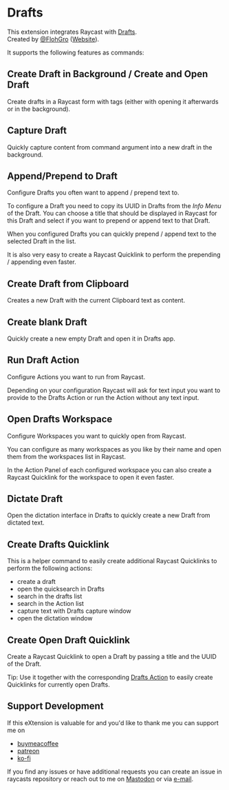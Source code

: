 # Drafts

This extension integrates Raycast with [Drafts](https://getdrafts.com).  
Created by [@FlohGro](https://social.lol/@flohgro) ([Website](https://flohgro.com/)).

It supports the following features as commands:

## Create Draft in Background / Create and Open Draft

Create drafts in a Raycast form with tags (either with opening it afterwards or in the background).

## Capture Draft

Quickly capture content from command argument into a new draft in the background.

## Append/Prepend to Draft

Configure Drafts you often want to append / prepend text to.

To configure a Draft you need to copy its UUID in Drafts from the *Info Menu* of the Draft. You can choose a title that should be displayed in Raycast for this Draft and select if you want to prepend or append text to that Draft.

When you configured Drafts you can quickly prepend / append text to the selected Draft in the list.

It is also very easy to create a Raycast Quicklink to perform the prepending / appending even faster.

## Create Draft from Clipboard

Creates a new Draft with the current Clipboard text as content.

## Create blank Draft

Quickly create a new empty Draft and open it in Drafts app.

## Run Draft Action

Configure Actions you want to run from Raycast.

Depending on your configuration Raycast will ask for text input you want to provide to the Drafts Action or run the Action without any text input.

## Open Drafts Workspace

Configure Workspaces you want to quickly open from Raycast.

You can configure as many workspaces as you like by their name and open them from the workspaces list in Raycast.

In the Action Panel of each configured workspace you can also create a Raycast Quicklink for the workspace to open it even faster.

## Dictate Draft

Open the dictation interface in Drafts to quickly create a new Draft from dictated text.

## Create Drafts Quicklink

This is a helper command to easily create additional Raycast Quicklinks to perform the following actions:

- create a draft
- open the quicksearch in Drafts
- search in the drafts list
- search in the Action list
- capture text with Drafts capture window
- open the dictation window

## Create Open Draft Quicklink

Create a Raycast Quicklink to open a Draft by passing a title and the UUID of the Draft.

Tip: Use it together with the corresponding [Drafts Action](https://directory.getdrafts.com/a/2RC) to easily create Quicklinks for currently open Drafts.

## Support Development

If this eXtension is valuable for and you'd like to thank me you can support me on

- [buymeacoffee](https://buymeacoffee.com/flohgro)
- [patreon](https://patreon.com/flohgro)
- [ko-fi](https://ko-fi.com/flohgro)

If you find any issues or have additional requests you can create an issue in raycasts repository or reach out to me on [Mastodon](https://social.lol/@flohgro) or via [e-mail](mailto:hi@flohgro.com).
